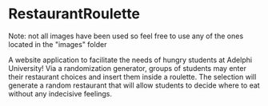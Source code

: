 # RestaurantRoulette

Note: not all images have been used so feel free to use any of the ones located in the "images" folder


A website application to facilitate the needs of hungry students at Adelphi University!
Via a randomization generator, groups of students may enter their restaurant choices and insert them inside a roulette. The selection will generate a random restaurant that will allow students to decide where to eat without any indecisive feelings. 
